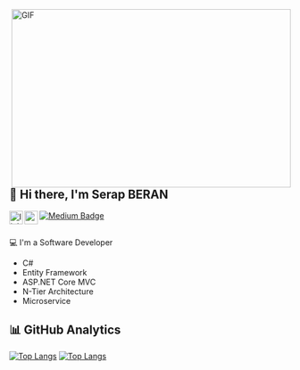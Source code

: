 


<img align="right" alt="GIF" src="https://miro.medium.com/max/1400/1*qdAW1TjCN57h1lbuuzvchg.gif" width="500" height="320" />

##  👩‍ Hi there, I'm Serap BERAN
[<img align="left" alt="linkedin | LinkedIn" width="24px" src="https://raw.githubusercontent.com/peterthehan/peterthehan/master/assets/linkedin.svg" />][linkedin]
[<img align="left" height="24" width="24" src="https://cdn.jsdelivr.net/npm/simple-icons@v4/icons/gmail.svg" />][gmail]
[![Medium Badge](https://img.shields.io/badge/-Medium-FF9800?style=flat-quare&labelColor=FF9800&logo=Medium&logoColor=white&link=link)][medium]
##



  💻 I'm a Software Developer

- C# <br />
-  Entity Framework <br />
-  ASP.NET Core MVC <br />
-  N-Tier Architecture <br />
-  Microservice <br />

##  📊 GitHub Analytics

[![Top Langs](https://github-readme-stats.vercel.app/api/top-langs/?username=serapberan&layout=compact)](https://github.com/anuraghazra/github-readme-stats)  [![Top Langs](https://github-readme-stats.vercel.app/api?username=serapberan&show_icons=true&locale=en)](https://github.com/anuraghazra/github-readme-stats)
<br />

[linkedin]: https://www.linkedin.com/in/serap-beran-963a4820a/
[medium]: https://medium.com/@serapberan
[gmail]: mailto:serapberan@hotmail.com
[flutter]: https://flutter.dev/
[vsCode]: https://code.visualstudio.com/
[git]: https://github.com/serapberan
[android]: https://www.android.com/
[github]: https://github.com/serapberan
[python]: https://www.python.org/
[ios]: https://www.apple.com/ios/ios-14/
[xd]: https://www.adobe.com/products/xd.html




[linkedin]: https://www.linkedin.com/in/serap-beran-963a4820a/
[medium]: https://medium.com/@serapberan
[gmail]: mailto:serapberan@hotmail.com
[flutter]: https://flutter.dev/
[vsCode]: https://code.visualstudio.com/
[git]: https://github.com/serapberan/
[android]: https://www.android.com/
[github]: https://github.com/serapberan/
[python]: https://www.python.org/
[ios]: https://www.apple.com/ios/ios-14/
[xd]: https://www.adobe.com/products/xd.html
